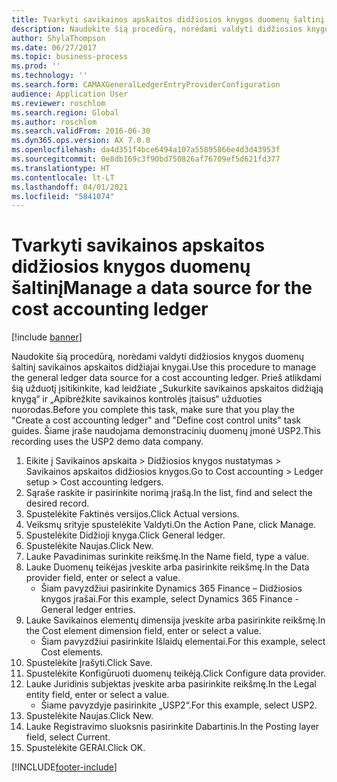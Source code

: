 ```yaml
---
title: Tvarkyti savikainos apskaitos didžiosios knygos duomenų šaltinį
description: Naudokite šią procedūrą, norėdami valdyti didžiosios knygos duomenų šaltinį savikainos apskaitos didžiajai knygai.
author: ShylaThompson
ms.date: 06/27/2017
ms.topic: business-process
ms.prod: ''
ms.technology: ''
ms.search.form: CAMAXGeneralLedgerEntryProviderConfiguration
audience: Application User
ms.reviewer: roschlom
ms.search.region: Global
ms.author: roschlom
ms.search.validFrom: 2016-06-30
ms.dyn365.ops.version: AX 7.0.0
ms.openlocfilehash: da4d351f4bce6494a107a55895866e4d3d43953f
ms.sourcegitcommit: 0e8db169c3f90bd750826af76709ef5d621fd377
ms.translationtype: HT
ms.contentlocale: lt-LT
ms.lasthandoff: 04/01/2021
ms.locfileid: "5841074"
---
```

# <a name="manage-a-data-source-for-the-cost-accounting-ledger"></a><span data-ttu-id="e82fa-103">Tvarkyti savikainos apskaitos didžiosios knygos duomenų šaltinį</span><span class="sxs-lookup"><span data-stu-id="e82fa-103">Manage a data source for the cost accounting ledger</span></span>

[!include [banner](../../includes/banner.md)]

<span data-ttu-id="e82fa-104">Naudokite šią procedūrą, norėdami valdyti didžiosios knygos duomenų šaltinį savikainos apskaitos didžiajai knygai.</span><span class="sxs-lookup"><span data-stu-id="e82fa-104">Use this procedure to manage the general ledger data source for a cost accounting ledger.</span></span> <span data-ttu-id="e82fa-105">Prieš atlikdami šią užduotį įsitikinkite, kad leidžiate „Sukurkite savikainos apskaitos didžiąją knygą“ ir „Apibrėžkite savikainos kontrolės įtaisus“ užduoties nuorodas.</span><span class="sxs-lookup"><span data-stu-id="e82fa-105">Before you complete this task, make sure that you play the "Create a cost accounting ledger" and "Define cost control units" task guides.</span></span> <span data-ttu-id="e82fa-106">Šiame įraše naudojama demonstracinių duomenų įmonė USP2.</span><span class="sxs-lookup"><span data-stu-id="e82fa-106">This recording uses the USP2 demo data company.</span></span>

1. <span data-ttu-id="e82fa-107">Eikite į Savikainos apskaita > Didžiosios knygos nustatymas > Savikainos apskaitos didžiosios knygos.</span><span class="sxs-lookup"><span data-stu-id="e82fa-107">Go to Cost accounting > Ledger setup > Cost accounting ledgers.</span></span>
2. <span data-ttu-id="e82fa-108">Sąraše raskite ir pasirinkite norimą įrašą.</span><span class="sxs-lookup"><span data-stu-id="e82fa-108">In the list, find and select the desired record.</span></span>
3. <span data-ttu-id="e82fa-109">Spustelėkite Faktinės versijos.</span><span class="sxs-lookup"><span data-stu-id="e82fa-109">Click Actual versions.</span></span>
4. <span data-ttu-id="e82fa-110">Veiksmų srityje spustelėkite Valdyti.</span><span class="sxs-lookup"><span data-stu-id="e82fa-110">On the Action Pane, click Manage.</span></span>
5. <span data-ttu-id="e82fa-111">Spustelėkite Didžioji knyga.</span><span class="sxs-lookup"><span data-stu-id="e82fa-111">Click General ledger.</span></span>
6. <span data-ttu-id="e82fa-112">Spustelėkite Naujas.</span><span class="sxs-lookup"><span data-stu-id="e82fa-112">Click New.</span></span>
7. <span data-ttu-id="e82fa-113">Lauke Pavadinimas surinkite reikšmę.</span><span class="sxs-lookup"><span data-stu-id="e82fa-113">In the Name field, type a value.</span></span>
8. <span data-ttu-id="e82fa-114">Lauke Duomenų teikėjas įveskite arba pasirinkite reikšmę.</span><span class="sxs-lookup"><span data-stu-id="e82fa-114">In the Data provider field, enter or select a value.</span></span>
    * <span data-ttu-id="e82fa-115">Šiam pavyzdžiui pasirinkite Dynamics 365 Finance – Didžiosios knygos įrašai.</span><span class="sxs-lookup"><span data-stu-id="e82fa-115">For this example, select Dynamics 365 Finance - General ledger entries.</span></span>  
9. <span data-ttu-id="e82fa-116">Lauke Savikainos elementų dimensija įveskite arba pasirinkite reikšmę.</span><span class="sxs-lookup"><span data-stu-id="e82fa-116">In the Cost element dimension field, enter or select a value.</span></span>
    * <span data-ttu-id="e82fa-117">Šiam pavyzdžiui pasirinkite Išlaidų elementai.</span><span class="sxs-lookup"><span data-stu-id="e82fa-117">For this example, select Cost elements.</span></span>  
10. <span data-ttu-id="e82fa-118">Spustelėkite Įrašyti.</span><span class="sxs-lookup"><span data-stu-id="e82fa-118">Click Save.</span></span>
11. <span data-ttu-id="e82fa-119">Spustelėkite Konfigūruoti duomenų teikėją.</span><span class="sxs-lookup"><span data-stu-id="e82fa-119">Click Configure data provider.</span></span>
12. <span data-ttu-id="e82fa-120">Lauke Juridinis subjektas įveskite arba pasirinkite reikšmę.</span><span class="sxs-lookup"><span data-stu-id="e82fa-120">In the Legal entity field, enter or select a value.</span></span>
    * <span data-ttu-id="e82fa-121">Šiame pavyzdyje pasirinkite „USP2“.</span><span class="sxs-lookup"><span data-stu-id="e82fa-121">For this example, select USP2.</span></span>  
13. <span data-ttu-id="e82fa-122">Spustelėkite Naujas.</span><span class="sxs-lookup"><span data-stu-id="e82fa-122">Click New.</span></span>
14. <span data-ttu-id="e82fa-123">Lauke Registravimo sluoksnis pasirinkite Dabartinis.</span><span class="sxs-lookup"><span data-stu-id="e82fa-123">In the Posting layer field, select Current.</span></span>
15. <span data-ttu-id="e82fa-124">Spustelėkite GERAI.</span><span class="sxs-lookup"><span data-stu-id="e82fa-124">Click OK.</span></span>



[!INCLUDE[footer-include](../../../includes/footer-banner.md)]